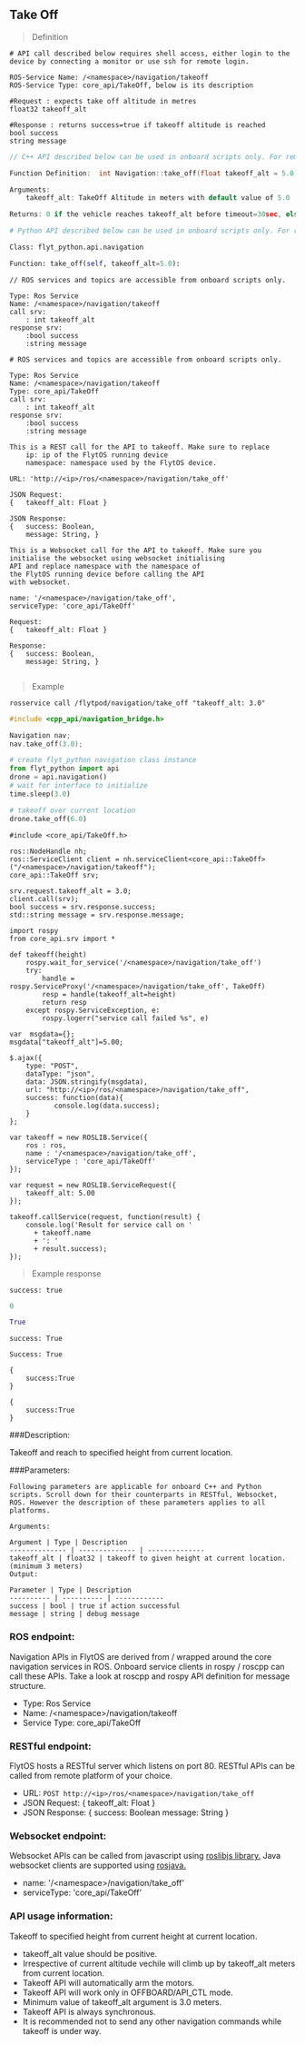 ## Take Off


> Definition

```shell
# API call described below requires shell access, either login to the device by connecting a monitor or use ssh for remote login.

ROS-Service Name: /<namespace>/navigation/takeoff
ROS-Service Type: core_api/TakeOff, below is its description

#Request : expects take off altitude in metres
float32 takeoff_alt

#Response : returns success=true if takeoff altitude is reached
bool success
string message
```

```cpp
// C++ API described below can be used in onboard scripts only. For remote scripts you can use http client libraries to call FlytOS REST endpoints from C++.

Function Definition:  int Navigation::take_off(float takeoff_alt = 5.0)

Arguments: 
    takeoff_alt: TakeOff Altitude in meters with default value of 5.0

Returns: 0 if the vehicle reaches takeoff_alt before timeout=30sec, else returns 1.
```

```python
# Python API described below can be used in onboard scripts only. For remote scripts you can use http client libraries to call FlytOS REST endpoints from Python.

Class: flyt_python.api.navigation

Function: take_off(self, takeoff_alt=5.0):
```

```cpp--ros
// ROS services and topics are accessible from onboard scripts only.

Type: Ros Service
Name: /<namespace>/navigation/takeoff
call srv: 
    : int takeoff_alt
response srv: 
    :bool success
    :string message
```

```python--ros
# ROS services and topics are accessible from onboard scripts only.

Type: Ros Service
Name: /<namespace>/navigation/takeoff
Type: core_api/TakeOff
call srv: 
    : int takeoff_alt
response srv: 
    :bool success
    :string message

```

```javascript--REST
This is a REST call for the API to takeoff. Make sure to replace 
    ip: ip of the FlytOS running device
    namespace: namespace used by the FlytOS device.

URL: 'http://<ip>/ros/<namespace>/navigation/take_off'

JSON Request:
{   takeoff_alt: Float }

JSON Response:
{   success: Boolean,
    message: String, }

```

```javascript--Websocket
This is a Websocket call for the API to takeoff. Make sure you 
initialise the websocket using websocket initialising 
API and replace namespace with the namespace of 
the FlytOS running device before calling the API 
with websocket.

name: '/<namespace>/navigation/take_off',
serviceType: 'core_api/TakeOff'

Request:
{   takeoff_alt: Float }

Response:
{   success: Boolean,
    message: String, }


```


> Example

```shell
rosservice call /flytpod/navigation/take_off "takeoff_alt: 3.0"
```

```cpp
#include <cpp_api/navigation_bridge.h>

Navigation nav;
nav.take_off(3.0);
```

```python
# create flyt_python navigation class instance
from flyt_python import api
drone = api.navigation()
# wait for interface to initialize
time.sleep(3.0)

# takeoff over current location 
drone.take_off(6.0)
```

```cpp--ros
#include <core_api/TakeOff.h>

ros::NodeHandle nh;
ros::ServiceClient client = nh.serviceClient<core_api::TakeOff>("/<namespace>/navigation/takeoff");
core_api::TakeOff srv;

srv.request.takeoff_alt = 3.0;
client.call(srv);
bool success = srv.response.success;
std::string message = srv.response.message;
```

```python--ros
import rospy
from core_api.srv import *

def takeoff(height)
    rospy.wait_for_service('/<namespace>/navigation/take_off')
    try:
        handle = rospy.ServiceProxy('/<namespace>/navigation/take_off', TakeOff)
        resp = handle(takeoff_alt=height)
        return resp
    except rospy.ServiceException, e:
        rospy.logerr("service call failed %s", e)

```

```javascript--REST
var  msgdata={};
msgdata["takeoff_alt"]=5.00;

$.ajax({
    type: "POST",
    dataType: "json",
    data: JSON.stringify(msgdata),
    url: "http://<ip>/ros/<namespace>/navigation/take_off",  
    success: function(data){
           console.log(data.success);
    }
};

```

```javascript--Websocket
var takeoff = new ROSLIB.Service({
    ros : ros,
    name : '/<namespace>/navigation/take_off',
    serviceType : 'core_api/TakeOff'
});

var request = new ROSLIB.ServiceRequest({
    takeoff_alt: 5.00
});

takeoff.callService(request, function(result) {
    console.log('Result for service call on '
      + takeoff.name
      + ': '
      + result.success);
});
```


> Example response

```shell
success: true
```

```cpp
0
```

```python
True
```

```cpp--ros
success: True
```

```python--ros
Success: True
```

```javascript--REST
{
    success:True
}

```

```javascript--Websocket
{
    success:True
}

```





###Description:

Takeoff and reach to specified height from current location.

###Parameters:
    
    Following parameters are applicable for onboard C++ and Python scripts. Scroll down for their counterparts in RESTful, Websocket, ROS. However the description of these parameters applies to all platforms. 
    
    Arguments:
    
    Argument | Type | Description
    -------------- | -------------- | --------------
    takeoff_alt | float32 | takeoff to given height at current location. (minimum 3 meters)
    Output:
    
    Parameter | Type | Description
    ---------- | ---------- | ------------
    success | bool | true if action successful
    message | string | debug message

### ROS endpoint:
Navigation APIs in FlytOS are derived from / wrapped around the core navigation services in ROS. Onboard service clients in rospy / roscpp can call these APIs. Take a look at roscpp and rospy API definition for message structure. 

* Type: Ros Service</br> 
* Name: /\<namespace\>/navigation/takeoff</br>
* Service Type: core_api/TakeOff

### RESTful endpoint:
FlytOS hosts a RESTful server which listens on port 80. RESTful APIs can be called from remote platform of your choice.

* URL: ``POST http://<ip>/ros/<namespace>/navigation/take_off``
* JSON Request:
{
    takeoff_alt: Float
}
* JSON Response:
{
    success: Boolean
    message: String
}


### Websocket endpoint:
Websocket APIs can be called from javascript using  [roslibjs library.](https://github.com/RobotWebTools/roslibjs) 
Java websocket clients are supported using [rosjava.](http://wiki.ros.org/rosjava)

* name: '/\<namespace\>/navigation/take_off'</br>
* serviceType: 'core_api/TakeOff'


### API usage information:

Takeoff to specified height from current height at current location.

* takeoff_alt value should be positive. 
* Irrespective of current altitude vechile will climb up by takeoff_alt meters from current location.
* Takeoff API will automatically arm the motors. 
* Takeoff API will work only in OFFBOARD/API_CTL mode.
* Minimum value of takeoff_alt argument is 3.0 meters.
* Takeoff API is always synchronous. 
* It is recommended not to send any other navigation commands while takeoff is under way.
